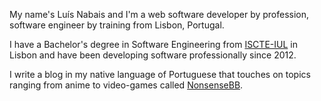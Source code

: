 My name's Luís Nabais and I'm a web software developer by profession, software engineer by training from Lisbon, Portugal.

I have a Bachelor's degree in Software Engineering from [ISCTE-IUL] in Lisbon and have been developing software professionally since 2012.

I write a blog in my native language of Portuguese that touches on topics ranging from anime to video-games called [NonsenseBB].

[ISCTE-IUL]: https://www.iscte-iul.pt/
[NonsenseBB]: https://nonsensebb.com

